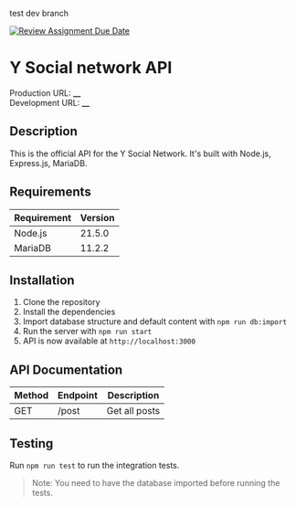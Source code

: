 test dev branch

[![Review Assignment Due Date](https://classroom.github.com/assets/deadline-readme-button-24ddc0f5d75046c5622901739e7c5dd533143b0c8e959d652212380cedb1ea36.svg)](https://classroom.github.com/a/OlYrOqbl)

# Y Social network API

Production URL: ****\_\_****  
Development URL: ****\_\_****

## Description

This is the official API for the Y Social Network.
It's built with Node.js, Express.js, MariaDB.

## Requirements

| Requirement | Version |
| ----------- | ------- |
| Node.js     | 21.5.0  |
| MariaDB     | 11.2.2  |

## Installation

1. Clone the repository
2. Install the dependencies
3. Import database structure and default content with `npm run db:import`
4. Run the server with `npm run start`
5. API is now available at `http://localhost:3000`

## API Documentation

| Method | Endpoint | Description   |
| ------ | -------- | ------------- |
| GET    | /post    | Get all posts |

## Testing

Run `npm run test` to run the integration tests.

> Note: You need to have the database imported before running the tests.
